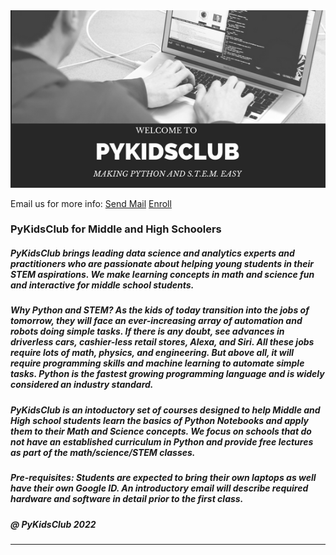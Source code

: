 <meta name="google-site-verification" content="4fljr3mR5Ggm7Ff1z1oSIH9r6hNcfpFza0TZz-JN-as" />

<img src = "images/pykidsclub_header.png">


Email us for more info:
<a href="mailto:pykidsclub@gmail.com?Subject=Information on PyKidsClub" target="_top">Send Mail</a>
<a href="http://pykidsclub.com/enroll">Enroll</a>

### PyKidsClub for Middle and High Schoolers

##### PyKidsClub brings leading data science and analytics  experts and practitioners who are passionate about helping young students in their STEM aspirations. We make learning concepts in math and science fun and interactive for middle school students. 

#####  Why Python and STEM? As the kids of today transition into the jobs of tomorrow, they will face an ever-increasing array of automation and robots doing simple tasks. If there is any doubt, see advances in driverless cars, cashier-less retail stores, Alexa, and Siri. All these jobs require lots of math, physics, and engineering. But above all, it will require programming skills and machine learning to automate simple tasks. Python is the fastest growing programming language and is widely considered an industry standard.

##### PyKidsClub is an intoductory set of courses designed to help Middle and High school students learn the basics of Python Notebooks and apply them to their Math and Science concepts. We focus on schools that do not have an established curriculum in Python and provide free lectures as part of the math/science/STEM classes.

##### Pre-requisites: Students are expected to bring their own laptops as well have their own Google ID. An introductory email will describe required hardware and software in detail prior to the first class.



##### @ PyKidsClub 2022

---


